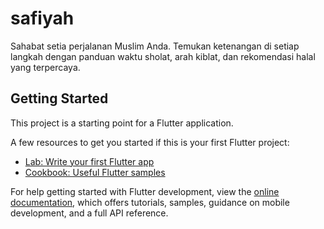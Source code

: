 # safiyah

Sahabat setia perjalanan Muslim Anda. Temukan ketenangan di setiap langkah dengan panduan waktu sholat, arah kiblat, dan rekomendasi halal yang terpercaya.

## Getting Started

This project is a starting point for a Flutter application.

A few resources to get you started if this is your first Flutter project:

- [Lab: Write your first Flutter app](https://docs.flutter.dev/get-started/codelab)
- [Cookbook: Useful Flutter samples](https://docs.flutter.dev/cookbook)

For help getting started with Flutter development, view the
[online documentation](https://docs.flutter.dev/), which offers tutorials,
samples, guidance on mobile development, and a full API reference.
